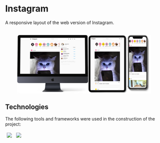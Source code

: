 # Instagram

A responsive layout of the web version of Instagram.

<br>

<div align=center style="display:flex; justify-content: center">
    <img style="width: 45%;" src="/img/instagram-desk-mockup.png" />
    <img style="width: 25%;" src="/img/instagram-tablet-mockup.png" />
    <img style="width: 15%;" src="/img/instagram-mobile-mockup.png" />
</div>

## Technologies
The following tools and frameworks were used in the construction of the project:<br>
<p>
  <img style='margin: 5px;' src='https://img.shields.io/badge/HTML5-E34F26?style=for-the-badge&logo=html5&logoColor=white'>
  <img style='margin: 5px;' src='https://img.shields.io/badge/CSS3-1572B6?style=for-the-badge&logo=css3&logoColor=white'>
</p>
